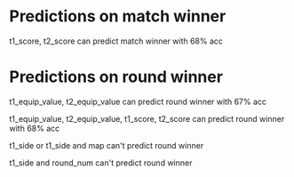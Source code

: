 # Predictions on match winner

t1_score, t2_score 
can predict match winner with 68% acc

# Predictions on round winner

t1_equip_value, t2_equip_value 
can predict round winner with 67% acc

t1_equip_value, t2_equip_value, t1_score, t2_score 
can predict round winner with 68% acc

t1_side or t1_side and map 
can't predict round winner

t1_side and round_num 
can't predict round winner
